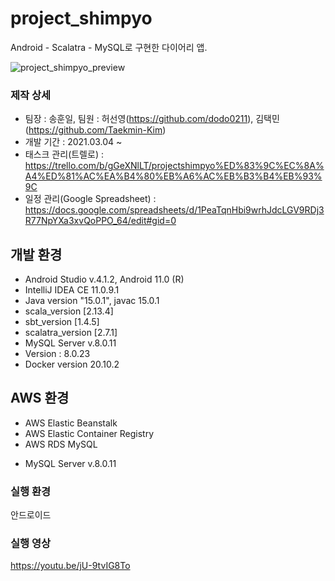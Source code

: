 # project_shimpyo
 Android - Scalatra - MySQL로 구현한 다이어리 앱.

![project_shimpyo_preview](https://i.imgur.com/FWwy6UA.jpg)

### 제작 상세
* 팀장 : 송훈일, 팀원 : 허선영(https://github.com/dodo0211), 김택민(https://github.com/Taekmin-Kim)
* 개발 기간 : 2021.03.04 ~
* 태스크 관리(트렐로) : https://trello.com/b/gGeXNlLT/projectshimpyo%ED%83%9C%EC%8A%A4%ED%81%AC%EA%B4%80%EB%A6%AC%EB%B3%B4%EB%93%9C
* 일정 관리(Google Spreadsheet) : https://docs.google.com/spreadsheets/d/1PeaTqnHbi9wrhJdcLGV9RDj3R77NpYXa3xvQoPPO_64/edit#gid=0

## 개발 환경
 * Android Studio v.4.1.2, Android 11.0 (R)
 * IntelliJ IDEA CE 11.0.9.1
 * Java version "15.0.1", javac 15.0.1
 * scala_version [2.13.4]
 * sbt_version [1.4.5]
 * scalatra_version [2.7.1]
 * MySQL Server v.8.0.11
 * Version : 8.0.23
 * Docker version 20.10.2

## AWS 환경 
 * AWS Elastic Beanstalk
 * AWS Elastic Container Registry
 * AWS RDS MySQL
  - MySQL Server v.8.0.11
  
### 실행 환경
안드로이드
  
### 실행 영상
https://youtu.be/jU-9tvIG8To
